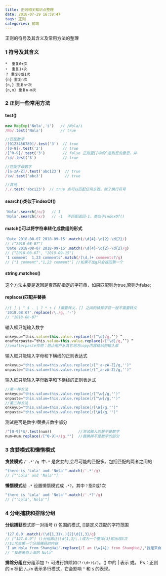 ```yaml
---
title: 正则相关知识点整理
date: 2018-07-29 16:59:47
tags: 正则
categories: 前端
---
```


正则的符号及其含义及常用方法的整理
<escape><!-- more --></escape>
### 1  符号及其含义
```
*  重复0+次
+  重复1+次
？ 重复0或1次
{n} 重复n次
{n,} 重复n+次
{n,m} 重复n-m次
```

### 2  正则一些常用方法
#### test()
```javascript
new RegExp('Nola','i')   // /Nola/i
/No/.test('Nola')        // true

//匹配数字
/[0123456789]/.test('3')  // true
/[0-9]/.test('3')         // true
/[^0-9]/.test('3')        // false 正则里[]中的^是取反的意思，非
/\d/.test('3')            // true

//匹配字母数字
/[a-zA-Z]/.test('abc123')  // true
/\w/.test('abc3')          // true

//其他
/./.test('abc123')  // true 点可以匹配任何东西，除了换行符号
```

#### search()类似于indexOf()
```javascript
'Nola'.search(/o/)   // 1
'Nola'.search(/x/)   // -1  不匹配返回-1，类似于indexOf()
```

#### match()可以将字符串转化成数组的形式
```javascript
'Date 2018-08-07 2018-09-15'.match(/\d{4}-\d{2}-\d{2}/)
// ["2018-08-07"]
'Date 2018-08-07 2018-09-15'.match(/\d{4}-\d{2}-\d{2}/g)
// ["2018-08-07", "2018-09-15"]
'1 comment  1,23 comments'.match(/[\d,]+ comments?/g)
// ["1 comment","1,23 comment"] //如果不加g只会返回第一个
```

#### string.matches()
这个方法主要是返回是否匹配指定的字符串，如果匹配则为true,否则为false;

#### replace()匹配并替换
```javascript
//[ ] \ ^ $ . | ? * + ( )需要转义，[] 之间的特殊字符一般不需要转义
'2018.08.07'.replace(/\./g, '-')
// "2018-08-07"
```
输入框只能输入数字
```javascript
onkeyup=“this.value=this.value.replace(/[^\d]/g,’’) “ 
onafterpaste=“this.value=this.value.replace(/[^\d]/g,’’) “
//onafterpaste作用：防止用户从其它地方copy内容粘贴到输入框
```
输入框只能输入字母和下横线的正则表达式
```javascript
onkeyup="this.value=this.value.replace(/[^_a-zA-Z]/g,'')" 
onpaste="this.value=this.value.replace(/[^_a-zA-Z]/g,'')"
```
输入框只能输入字母数字和下横线的正则表达式 
```javascript
//第一种方法
onkeyup="this.value=this.value.replace(/[^\w]/g,'')" 
onpaste="this.value=this.value.replace(/[^\w]/g,'')"
//第二种方法
onkeyup="this.value=this.value.replace(/[\W]/g,'')" 
onpaste="this.value=this.value.replace(/[\W]/g,'')"
```
测试是否是数字/替换非数字部分
```javascript
/^[0-9]*$/.test(num))            //测试输入的是不是数字
num=num.replace(/[^0-9]+/ig,"")  //替换掉不是数字的部分
```

### 3  贪婪模式和懒惰模式
**贪婪模式**  `/'.*'/g `中`.*` 是贪婪的,会尽可能的匹配多。包括匹配的两者之间的
```javascript
"there is 'Lola' and 'Nola'".match(/'.*'/g)
// ["'Lola' and 'Nola'"]
```
**懒惰模式**给  `.*` 设置懒惰模式成 `.*?`。其中`？`指0或1次
```javascript
"there is 'Lola' and 'Nola'".match(/'.*?'/g)
// ["'Lola','Nola'"]
```

### 4  分组捕获和排除分组
**分组捕获**模式即一对括号 () 包围的模式, []是定义匹配的字符范围
```javascript
'127.0.0'.match(/(\d{1,3}\.){2}\d{1,3}/g)
// ["127.0.0"] ()分组即让(\d{1,3}\.)成为一个整体{3}即出现3次
//$1代表第一个分组捕获的内容
'I am Nola from ShangHai'.replace(/I am (\w{4}) from ShangHai/,'我是来自上海的 $1')
// "我是来自上海的 Nola"
```
**排除分组**在分组添加 `?:` 可进行排除如`(?:\d+)$/)`。() 中的 | 表示 或。	
Ps：正则的 `m` 标记 `/…/m` 表示多行模式，它会影响 `^` 和 `$` 的表现。




